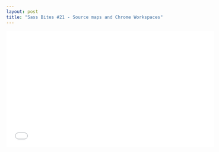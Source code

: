 ```yaml
---
layout: post
title: "Sass Bites #21 - Source maps and Chrome Workspaces"
---
```


<iframe width='560' height='315' src='//www.youtube.com/embed/dzbAtpgPZQE' frameborder='0' allowfullscreen></iframe>